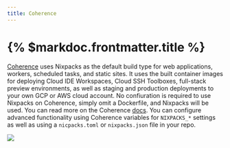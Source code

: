 ```yaml
---
title: Coherence
---
```


# {% $markdoc.frontmatter.title %}

[Coherence](https://www.withcoherence.com?utm_source=nixpacks) uses Nixpacks as the default build type for web applications, workers, scheduled tasks, and static sites. It uses the built container images for deploying Cloud IDE Workspaces, Cloud SSH Toolboxes, full-stack preview environments, as well as staging and production deployments to your own GCP or AWS cloud account. No confiuration is required to use Nixpacks on Coherence, simply omit a Dockerfile, and Nixpacks will be used. You can read more on the Coherence [docs](https://docs.withcoherence.com/docs/configuration/services#using-nixpacks). You can configure advanced functionality using Coherence variables for `NIXPACKS_*` settings as well as using a `nicpacks.toml` or `nixpacks.json` file in your repo.

![](/images/coherence.png)

